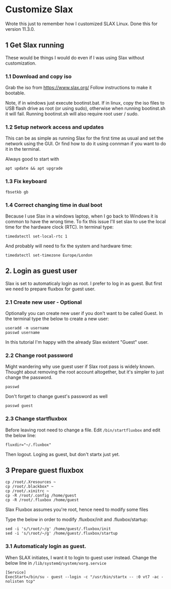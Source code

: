 # Customize Slax
Wrote this just to remember how I customized SLAX Linux. Done this for version 11.3.0.

## 1 Get Slax running
These would be things I would do even if I was using Slax without customization.

### 1.1 Download and copy iso
Grab the iso from https://www.slax.org/ Follow instructions to make it bootable.

Note, if in windows just execute bootinst.bat. If in linux, copy the iso files to USB flash drive as root (or using sudo), otherwise when running bootinst.sh it will fail. Running bootinst.sh will also require root user / sudo.

### 1.2 Setup network access and updates
This can be as simple as running Slax for the first time as usual and set the network using the GUI. Or find how to do it using connman if you want to do it in the terminal.

Always good to start with
```
apt update && apt upgrade
```

### 1.3 Fix keyboard
```
fbsetkb gb
```

### 1.4 Correct changing time in dual boot
Because I use Slax in a windows laptop, when I go back to Windows it is common to have the wrong time. To fix this issue I'll set slax to use the local time for the hardware clock (RTC). In terminal type: 
```
timedatectl set-local-rtc 1
```
And probably will need to fix the system and hardware time:
```
timedatectl set-timezone Europe/London
```

## 2. Login as guest user
Slax is set to automaticaly login as root. I prefer to log in as guest. But first we need to prepare fluxbox for guest user. 

### 2.1 Create new user - Optional
Optionally you can create new user if you don't want to be called Guest. In the terminal type the below to create a new user:
```
useradd -m username
passwd username
```
In this tutorial I'm happy with the already Slax existent "Guest" user.

### 2.2 Change root password
Might wandering why use guest user if Slax root pass is widely known. Thought about removing the root account altogether, but it's simpler to just change the password.
```
passwd
```
Don't forget to change guest's password as well
```
passwd guest
```

### 2.3 Change startfluxbox
Before leaving root need to change a file. Edit `/bin/startfluxbox` and edit the below line:
```
fluxdir="~/.fluxbox"
```

Then logout. Loging as guest, but don't startx just yet.

## 3 Prepare guest fluxbox
```
cp /root/.Xresources ~
cp /root/.blackbox* ~
cp /root/.xinitrc ~
cp -R /root/.config /home/guest
cp -R /root/.fluxbox /home/guest
```
Slax Fluxbox assumes you're root, hence need to modify some files

Type the below in order to modify .fluxbox/init and .fluxbox/startup:
```
sed -i 's/\root/~/g' /home/guest/.fluxbox/init
sed -i 's/\root/~/g' /home/guest/.fluxbox/startup
```

### 3.1 Automaticaly login as guest.
When SLAX initiates, I want it to login to guest user instead. Change the below line in `/lib/systemd/system/xorg.service`
```
[Service]
ExecStart=/bin/su - guest --login -c "/usr/bin/startx -- :0 vt7 -ac -nolisten tcp"
```



